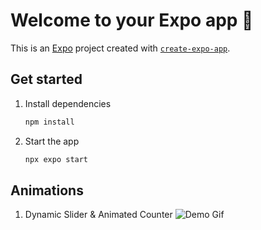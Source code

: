 # Welcome to your Expo app 👋

This is an [Expo](https://expo.dev) project created with [`create-expo-app`](https://www.npmjs.com/package/create-expo-app).

## Get started

1. Install dependencies

   ```bash
   npm install
   ```

2. Start the app

   ```bash
   npx expo start
   ```

## Animations

1. Dynamic Slider & Animated Counter
   ![Demo Gif](https://github.com/user-attachments/assets/9809589a-8c55-4ba2-b23e-938e87271e1b)
